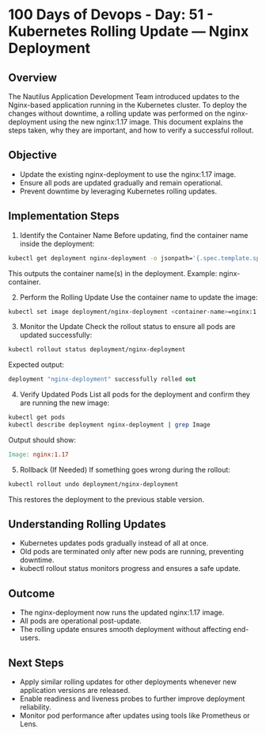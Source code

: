 # 100 Days of Devops - Day: 51 - Kubernetes Rolling Update — Nginx Deployment

## Overview
The Nautilus Application Development Team introduced updates to the Nginx-based application running in the Kubernetes cluster. 
To deploy the changes without downtime, a rolling update was performed on the nginx-deployment using the new nginx:1.17 image.
This document explains the steps taken, why they are important, and how to verify a successful rollout.

## Objective
 - Update the existing nginx-deployment to use the nginx:1.17 image.
 - Ensure all pods are updated gradually and remain operational.
 - Prevent downtime by leveraging Kubernetes rolling updates.

## Implementation Steps
1. Identify the Container Name
Before updating, find the container name inside the deployment:
```bash
kubectl get deployment nginx-deployment -o jsonpath='{.spec.template.spec.containers[*].name}'
```
This outputs the container name(s) in the deployment. Example: nginx-container.

2. Perform the Rolling Update
Use the container name to update the image:
```bash
kubectl set image deployment/nginx-deployment <container-name>=nginx:1.17
```

3. Monitor the Update
Check the rollout status to ensure all pods are updated successfully:
```bash
kubectl rollout status deployment/nginx-deployment
```
Expected output:
```csharp
deployment "nginx-deployment" successfully rolled out
```

4. Verify Updated Pods
List all pods for the deployment and confirm they are running the new image:
```bash
kubectl get pods
kubectl describe deployment nginx-deployment | grep Image
```
Output should show:
```makefile
Image: nginx:1.17
```
5. Rollback (If Needed)
If something goes wrong during the rollout:
```bash
kubectl rollout undo deployment/nginx-deployment
```
This restores the deployment to the previous stable version.

## Understanding Rolling Updates
 - Kubernetes updates pods gradually instead of all at once.
 - Old pods are terminated only after new pods are running, preventing downtime.
 - kubectl rollout status monitors progress and ensures a safe update.

## Outcome
 - The nginx-deployment now runs the updated nginx:1.17 image.
 - All pods are operational post-update.
 - The rolling update ensures smooth deployment without affecting end-users.

## Next Steps
 - Apply similar rolling updates for other deployments whenever new application versions are released.
 - Enable readiness and liveness probes to further improve deployment reliability.
 - Monitor pod performance after updates using tools like Prometheus or Lens.
